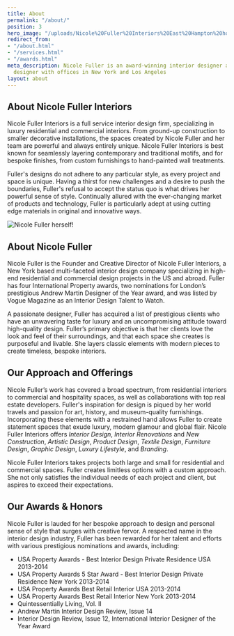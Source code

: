 ```yaml
---
title: About
permalink: "/about/"
position: 3
hero_image: "/uploads/Nicole%20Fuller%20Interiors%20East%20Hampton%20home%20new%20york%20interior%20designer%202-407763.jpg"
redirect_from:
- "/about.html"
- "/services.html"
- "/awards.html"
meta_description: Nicole Fuller is an award-winning interior designer and product
  designer with offices in New York and Los Angeles
layout: about
---
```


## About Nicole Fuller Interiors

Nicole Fuller Interiors is a full service interior design firm, specializing in luxury residential and commercial interiors. From ground-up construction to smaller decorative installations, the spaces created by Nicole Fuller and her team are powerful and always entirely unique. Nicole Fuller Interiors is best known for seamlessly layering contemporary and traditional motifs, and for bespoke finishes, from custom furnishings to hand-painted wall treatments.

Fuller's designs do not adhere to any particular style, as every project and space is unique. Having a thirst for new challenges and a desire to push the boundaries, Fuller's refusal to accept the status quo is what drives her powerful sense of style. Continually allured with the ever-changing market of products and technology, Fuller is particularly adept at using cutting edge materials in original and innovative ways.

![Nicole Fuller herself!](/uploads/about-nicole-photo.png)

## About Nicole Fuller

Nicole Fuller is the Founder and Creative Director of Nicole Fuller Interiors, a New York based multi-faceted interior design company specializing in high-end residential and commercial design projects in the US and abroad.  Fuller has four International Property awards, two nominations for London’s prestigious Andrew Martin Designer of the Year award, and was listed by Vogue Magazine as an Interior Design Talent to Watch.

A passionate designer, Fuller has acquired a list of prestigious clients who have an unwavering taste for luxury and an uncompromising attitude toward high-quality design. Fuller’s primary objective is that her clients love the look and feel of their surroundings, and that each space she creates is purposeful and livable. She layers classic elements with modern pieces to create timeless, bespoke interiors.

## Our Approach and Offerings

Nicole Fuller’s work has covered a broad spectrum, from residential interiors to commercial and hospitality spaces, as well as collaborations with top real estate developers. Fuller's inspiration for design is piqued by her world travels and passion for art, history, and museum-quality furnishings. Incorporating these elements with a restrained hand allows Fuller to create statement spaces that exude luxury, modern glamour and global flair. Nicole Fuller Interiors offers *Interior Design*, *Interior Renovations* and *New Construction*, *Artistic Design*, *Product Design*, *Textile Design*, *Furniture Design*, *Graphic Design*, *Luxury Lifestyle*, and *Branding*.

Nicole Fuller Interiors takes projects both large and small for residential and commercial spaces. Fuller creates limitless options with a custom approach. She not only satisfies the individual needs of each project and client, but aspires to exceed their expectations.

## Our Awards & Honors

Nicole Fuller is lauded for her bespoke approach to design and personal  sense of style that surges with creative fervor. A respected name in the interior design industry, Fuller has been rewarded for her talent and efforts with various prestigious nominations and awards, including:

* USA Property Awards - Best Interior Design Private Residence USA 2013-2014
* USA Property Awards 5 Star Award - Best Interior Design Private Residence New York 2013-2014
* USA Property Awards Best Retail Interior USA 2013-2014
* USA Property Awards Best Retail Interior New York 2013-2014
* Quintessentially Living, Vol. II
* Andrew Martin Interior Design Review, Issue 14
* Interior Design Review, Issue 12, International Interior Designer of the Year Award